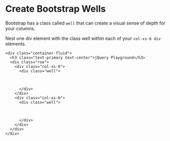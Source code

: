 # Create Bootstrap Wells
Bootstrap has a class called `well` that can create a visual sense of depth for your columns.

Nest one div element with the class well within each of your `col-xs-6 div` elements.

```
<div class="container-fluid">
  <h3 class="text-primary text-center">jQuery Playground</h3>
  <div class="row">
    <div class="col-xs-6">
      <div class="well">



      </div>
    </div>
    <div class="col-xs-6">
      <div class="well">



      </div>
    </div>
  </div>
</div>
```
